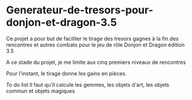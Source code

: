 # Generateur-de-tresors-pour-donjon-et-dragon-3.5

Ce projet a pour but de faciliter le tirage des tresors gagnes à la fin des rencontres et autres combats pour le jeu de rôle Donjon et Dragon édition 3.5

A ce stade du projet, je me limite aux cinq premiers niveaux de rencontres

Pour l'instant, le tirage donne les gains en pièces.

To do list
  Il faut qu'il calcule les gemmes, les objets d'art, les objets commun et objets magiques
